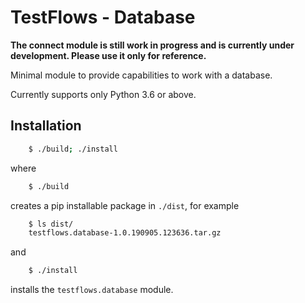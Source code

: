 # TestFlows - Database

**The connect module is still work in progress and is currently under development.
Please use it only for reference.**

Minimal module to provide capabilities to work with a database.

Currently supports only Python 3.6 or above.

## Installation

```bash
    $ ./build; ./install
```

where

```bash
    $ ./build
```

creates a pip installable package in `./dist`, for example

```bash
    $ ls dist/
    testflows.database-1.0.190905.123636.tar.gz
```

and

```bash
    $ ./install
```

installs the `testflows.database` module.
